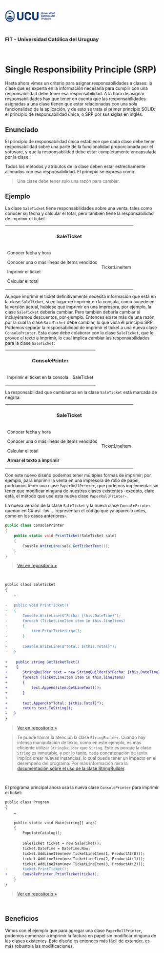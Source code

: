 ![UCU](https://github.com/ucudal/PII_Conceptos_De_POO/raw/master/Assets/logo-ucu.png)

### FIT - Universidad Católica del Uruguay

<br>

# Single Responsibility Principle (SRP)

Hasta ahora vimos un criterio para asignar responsabilidades a clases: la clase que es experta en la información necesaria para cumplir con una responsabilidad debe tener esa responsabilidad. A la hora de asignar responsabilidades hay que tener en cuenta que las responsabilidades asignadas a una clase tienen que estar relacionadas con una sola funcionalidad de la aplicación, y de esto se trata el primer principio SOLID: el principio de responsabilidad única, o SRP por sus siglas en inglés.

## Enunciado

El principio de responsabilidad única establece que cada clase debe tener responsabilidad sobre una parte de la funcionalidad proporcionada por el software, y que la responsabilidad debe estar completamente encapsulada por la clase.

Todos los métodos y atributos de la clase deben estar estrechamente alineados con esa responsabilidad. El princpio se expresa como:

> Una clase debe tener solo una razón para cambiar.

## Ejemplo

La clase `SaleTicket` tiene responsabilidades sobre una venta, tales como conocer su fecha y calcular el total, pero también tiene la responsabilidad de imprimir el ticket.

<table id="card">
    <tr>
        <td align="center" colspan="2">
            <h3>SaleTicket</h3>
        </td>
    </tr>
    <tr>
        <td>
            <p>Conocer fecha y hora</p>
            <p>Conocer una o más líneas de ítems vendidos</p>
            <p>Imprimir el ticket</p>
            <p>Calcular el total</p>
        </td>
        <td>
            <p>TicketLineItem</p>
        </td>
    </tr>
</table>

Aunque imprimir el ticket definitivamente necesita información que está en la clase `SaleTicket`, si en lugar de imprimir en la consola, como sucede en la versión actual, hubiese que imprimir en una impresora, por ejemplo, la clase `SaleTicket` debería cambiar. Pero también debería cambiar si incluyéramos descuentos, por ejemplo. Entonces existe más de una razón por la cual la clase `SaleTicket` debe cambiar, lo que viola el principio SRP. Podemos separar la responsabilidad de imprimir el ticket a una nueva clase `ConsolePrinter`. Esta clase debe colaborar con la clase `SaleTicket`, que le provee el texto a imprimir, lo cual implica cambiar las responsabilidades para la clase `SaleTicket`:

<table id="card">
    <tr>
        <td align="center" colspan="2">
            <h3>ConsolePrinter</h3>
        </td>
    </tr>
    <tr>
        <td>
            <p>Imprimir el ticket en la consola</p>
        </td>
        <td>
            <p>SaleTicket</p>
        </td>
    </tr>
</table>

La responsabilidad que cambiamos en la clase `SaleTicket` está marcada de negrita:

<table id="card">
    <tr>
        <td align="center" colspan="2">
            <h3>SaleTicket</h3>
        </td>
    </tr>
    <tr>
        <td>
            <p>Conocer fecha y hora</p>
            <p>Conocer una o más líneas de ítems vendidos</p>
            <p>Calcular el total</p>
            <p><b>Armar el texto a imprimir</b></p>
        </td>
        <td>
            <p>TicketLineItem</p>
        </td>
    </tr>
</table>

Con este nuevo diseño podemos tener múltiples formas de imprimir; por ejemplo, para imprimir la venta en una impresora de rollo de papel, podríamos tener una clase `PaperRollPrinter`, que podemos implementar sin tener que modificar ninguna de nuestras clases existentes -excepto, claro está, el método que use esta nueva clase `PaperRollPrinter`-.

La nueva versión de la clase `SaleTicket` y la nueva clase `ConsolePrinter` quedan en C# así -los … representan el código que ya apareció antes, como en los casos anteriores-.

```c#
public class ConsolePrinter
{
    public static void PrintTicket(SaleTicket sale)
    {
        Console.WriteLine(sale.GetTicketText());
    }
}
```

> [Ver en repositorio »](https://github.com/ucudal/PII_Expert_And_SRP/blob/master/v4/ConsolePrinter.cs)

<br/>

```diff
public class SaleTicket
{
    …

-   public void PrintTicket()
-   {
-       Console.WriteLine($"Fecha: {this.DateTime}");
-       foreach (TicketLineItem item in this.lineItems)
-       {
-           item.PrintTicketLine();
-       }
-
-       Console.WriteLine($"Total: ${this.Total}");
-   }

+    public string GetTicketText()
+    {
+       StringBuilder text = new StringBuilder($"Fecha: {this.DateTime}\n");
+       foreach (TicketLineItem item in this.lineItems)
+       {
+           text.Append(item.GetLineText());
+       }
+
+       text.Append($"Total: ${this.Total}");
+       return text.ToString();
+   }
}
```

> [Ver en repositorio »](https://github.com/ucudal/PII_Expert_And_SRP/blob/master/v4/SaleTicket.cs)

> Te puede llamar la atención la clase `StringBuilder`. Cuando hay intensa manipulación de texto, como en este ejemplo, es más eficiente utilizar `StringBuilder` que `String`. Esto es porque la clase `String` es inmutable, y por lo tanto, cada concatenación de texto implica crear nuevas instancias, lo cual puede tener un impacto en el desempeño del programa. Por más información mira la [documentación sobre el uso de la clase StringBuilder](https://docs.microsoft.com/en-us/dotnet/standard/base-types/stringbuilder).


<br/>

El programa principal ahora usa la nueva clase `ConsolePrinter` para imprimir el ticket:

```diff
public class Program
{
    …

    public static void Main(string[] args)
    {
        PopulateCatalog();

        SaleTicket ticket = new SaleTiket();
        ticket.DateTime = DateTime.Now;
        ticket.AddLineItem(new TicketLineItem(1, ProductAt(0)));
        ticket.AddLineItem(new TicketLineItem(2, ProductAt(1)));
        ticket.AddLineItem(new TicketLineItem(3, ProductAt(2)));
-       ticket.PrintTicket();
+       ConsolePrinter.PrintTicket(ticket);
    }
}
```

> [Ver en repositorio »](https://github.com/ucudal/PII_Expert_And_SRP/blob/master/v4/Program.cs)

<br/>

## Beneficios

Vimos con el ejemplo que para agregar una clase `PaperRollPrinter`, podemos comenzar a imprimir la factura en papel sin modificar ninguna de las clases existentes. Este diseño es entonces más fácil de extender, es más robusto a las modificaciones.
